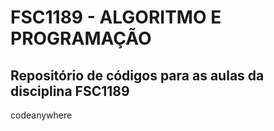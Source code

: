 # FSC1189 - ALGORITMO E PROGRAMAÇÃO
Repositório de códigos para as aulas da disciplina FSC1189
---
codeanywhere
